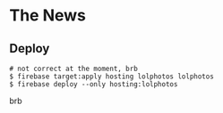 # The News

## Deploy


```shell
# not correct at the moment, brb
$ firebase target:apply hosting lolphotos lolphotos
$ firebase deploy --only hosting:lolphotos
```

brb
